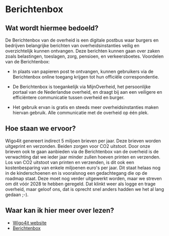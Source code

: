 # Berichtenbox

## Wat wordt hiermee bedoeld?
De Berichtenbox van de overheid is een digitale postbus waar burgers en bedrijven belangrijke berichten van overheidsinstanties veilig en overzichtelijk kunnen ontvangen. Deze berichten kunnen gaan over zaken zoals belastingen, toeslagen, zorg, pensioen, en verkeersboetes. Voordelen van de Berichtenbox:

- In plaats van papieren post te ontvangen, kunnen gebruikers via de Berichtenbox online toegang krijgen tot hun officiële correspondentie.

- De Berichtenbox is toegankelijk via MijnOverheid, het persoonlijke portaal van de Nederlandse overheid, en draagt bij aan een veiligere en efficiëntere communicatie tussen overheid en burger.

- Het gebruik ervan is gratis en steeds meer overheidsinstanties maken hiervan gebruik. Alle communicatie met de overheid op één plek.

## Hoe staan we ervoor?
Wigo4it genereert indirect 5 miljoen brieven per jaar. Deze brieven worden uitgeprint en verzonden. Beiden zorgen voor CO2 uitstoot. Door onze brieven ook te gaan aanbieden via de Berichtenbox van de overheid is de verwachting dat we ieder jaar minder zullen hoeven printen en verzenden. Los van CO2 uitstoot van printen en verzenden, is dit ook een kostenbesparing van enkele miljoenen euro's per jaar.
Dit staat helaas nog in de kinderschoenen en is vooralsnog een gedachtegang die op de roadmap staat. Deze moet nog verder uitgewerkt worden, maar we streven om dit vóór 2028 te hebben geregeld. Dat klinkt weer als logge en trage overheid, maar geloof ons, dat is oprecht snel anders hadden we het al lang gedaan ;-).

## Waar kan ik hier meer over lezen?
- <a href="https://www.wigo4it.nl/?utm=duurzaamheidsradar">Wigo4it website</a>
- [Berichtenbox](https://mijn.overheid.nl/)







